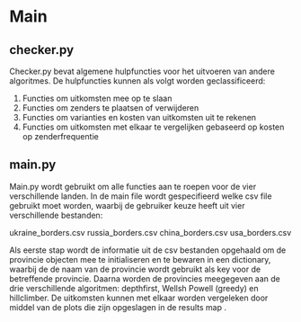 Main
=====

## checker.py
Checker.py bevat algemene hulpfuncties voor het uitvoeren van andere algoritmes. De hulpfuncties kunnen als volgt worden geclassificeerd:

1) Functies om uitkomsten mee op te slaan
2) Functies om zenders te plaatsen of verwijderen
3) Functies om varianties en kosten van uitkomsten uit te rekenen
4) Functies om uitkomsten met elkaar te vergelijken gebaseerd op kosten op zenderfrequentie

## main.py
Main.py wordt gebruikt om alle functies aan te roepen voor de vier verschillende landen. In de main file wordt gespecifieerd welke csv file gebruikt moet worden, waarbij de gebruiker keuze heeft uit vier verschillende bestanden:

ukraine_borders.csv
russia_borders.csv
china_borders.csv
usa_borders.csv

Als eerste stap wordt de informatie uit de csv bestanden opgehaald om de provincie objecten mee te initialiseren en te bewaren in een dictionary, waarbij de de naam van de provincie wordt gebruikt als key voor de betreffende provincie. Daarna worden de provincies meegegeven aan de drie verschillende algoritmen: depthfirst, Wellsh Powell (greedy) en hillclimber. De uitkomsten kunnen met elkaar worden vergeleken door middel van de plots die zijn opgeslagen in de results map
.
